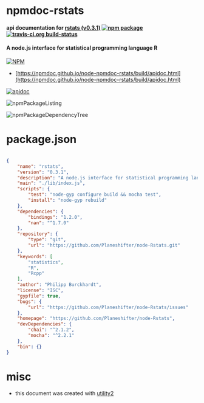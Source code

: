 # npmdoc-rstats

#### api documentation for  [rstats (v0.3.1)](https://github.com/Planeshifter/node-Rstats)  [![npm package](https://img.shields.io/npm/v/npmdoc-rstats.svg?style=flat-square)](https://www.npmjs.org/package/npmdoc-rstats) [![travis-ci.org build-status](https://api.travis-ci.org/npmdoc/node-npmdoc-rstats.svg)](https://travis-ci.org/npmdoc/node-npmdoc-rstats)

#### A node.js interface for statistical programming language R

[![NPM](https://nodei.co/npm/rstats.png?downloads=true&downloadRank=true&stars=true)](https://www.npmjs.com/package/rstats)

- [https://npmdoc.github.io/node-npmdoc-rstats/build/apidoc.html](https://npmdoc.github.io/node-npmdoc-rstats/build/apidoc.html)

[![apidoc](https://npmdoc.github.io/node-npmdoc-rstats/build/screenCapture.buildCi.browser.%252Ftmp%252Fbuild%252Fapidoc.html.png)](https://npmdoc.github.io/node-npmdoc-rstats/build/apidoc.html)

![npmPackageListing](https://npmdoc.github.io/node-npmdoc-rstats/build/screenCapture.npmPackageListing.svg)

![npmPackageDependencyTree](https://npmdoc.github.io/node-npmdoc-rstats/build/screenCapture.npmPackageDependencyTree.svg)



# package.json

```json

{
    "name": "rstats",
    "version": "0.3.1",
    "description": "A node.js interface for statistical programming language R",
    "main": "./lib/index.js",
    "scripts": {
        "test": "node-gyp configure build && mocha test",
        "install": "node-gyp rebuild"
    },
    "dependencies": {
        "bindings": "1.2.0",
        "nan": "^1.7.0"
    },
    "repository": {
        "type": "git",
        "url": "https://github.com/Planeshifter/node-Rstats.git"
    },
    "keywords": [
        "statistics",
        "R",
        "Rcpp"
    ],
    "author": "Philipp Burckhardt",
    "license": "ISC",
    "gypfile": true,
    "bugs": {
        "url": "https://github.com/Planeshifter/node-Rstats/issues"
    },
    "homepage": "https://github.com/Planeshifter/node-Rstats",
    "devDependencies": {
        "chai": "^2.1.2",
        "mocha": "^2.2.1"
    },
    "bin": {}
}
```



# misc
- this document was created with [utility2](https://github.com/kaizhu256/node-utility2)
